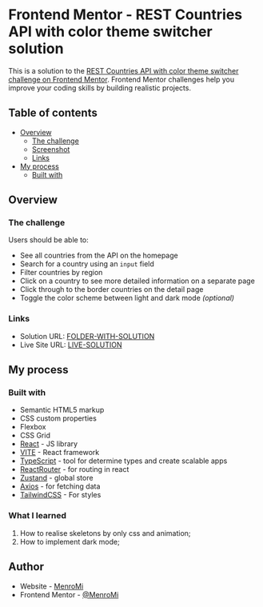 # Frontend Mentor - REST Countries API with color theme switcher solution

This is a solution to the [REST Countries API with color theme switcher challenge on Frontend Mentor](https://www.frontendmentor.io/challenges/rest-countries-api-with-color-theme-switcher-5cacc469fec04111f7b848ca). Frontend Mentor challenges help you improve your coding skills by building realistic projects.

## Table of contents

- [Overview](#overview)
  - [The challenge](#the-challenge)
  - [Screenshot](#screenshot)
  - [Links](#links)
- [My process](#my-process)
  - [Built with](#built-with)

## Overview

### The challenge

Users should be able to:

- See all countries from the API on the homepage
- Search for a country using an `input` field
- Filter countries by region
- Click on a country to see more detailed information on a separate page
- Click through to the border countries on the detail page
- Toggle the color scheme between light and dark mode _(optional)_

### Links

- Solution URL: [FOLDER-WITH-SOLUTION](https://github.com/MenroMi/html-css-js-3-project-part-4/tree/main/countries-api)
- Live Site URL: [LIVE-SOLUTION](https://countries-api-nu-lyart.vercel.app/)

## My process

### Built with

- Semantic HTML5 markup
- CSS custom properties
- Flexbox
- CSS Grid
- [React](https://reactjs.org/) - JS library
- [VITE](https://vitejs.dev/) - React framework
- [TypeScript](https://www.typescriptlang.org/) - tool for determine types and create scalable apps
- [ReactRouter](https://reactrouter.com/en/main) - for routing in react
- [Zustand](https://github.com/pmndrs/zustand) - global store
- [Axios](https://axios-http.com/docs/intro) - for fetching data
- [TailwindCSS](https://tailwindcss.com/) - For styles

### What I learned

1. How to realise skeletons by only css and animation;
2. How to implement dark mode;

## Author

- Website - [MenroMi](https://web-portofolio-nine.vercel.app/)
- Frontend Mentor - [@MenroMi](https://www.frontendmentor.io/profile/MenroMi)
